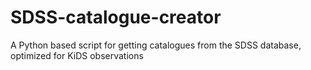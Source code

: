 SDSS-catalogue-creator
======================

A Python based script for getting catalogues from the SDSS database, optimized for KiDS observations
